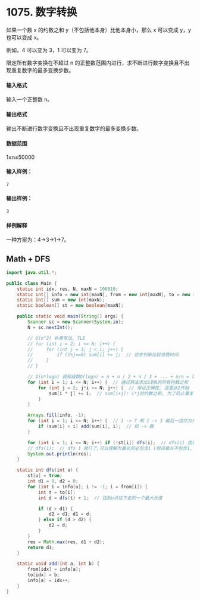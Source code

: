 # 1075. 数字转换

如果一个数 x 的约数之和 y（不包括他本身）比他本身小，那么 x 可以变成 y，y 也可以变成 x。

例如，4 可以变为 3，1 可以变为 7。

限定所有数字变换在不超过 n 的正整数范围内进行，求不断进行数字变换且不出现重复数字的最多变换步数。

#### 输入格式

输入一个正整数 n。

#### 输出格式

输出不断进行数字变换且不出现重复数字的最多变换步数。

#### 数据范围

1≤n≤50000

#### 输入样例：

```
7
```

#### 输出样例：

```
3
```

#### 样例解释

一种方案为：4→3→1→7。



## Math + DFS

```java
import java.util.*;

public class Main {
    static int idx, res, N, maxN = 100010;
    static int[] info = new int[maxN], from = new int[maxN], to = new int[maxN];
    static int[] sum = new int[maxN];
    static boolean[] st = new boolean[maxN];

    public static void main(String[] args) {
        Scanner sc = new Scanner(System.in);
        N = sc.nextInt();

        // O(n^2) 朴素写法, TLE
        // for (int i = 2; i <= N; i++) {
        //     for (int j = 1; j < i; j++) {
        //         if (i%j==0) sum[i] += j;  // 这步判断比较浪费时间
        //     }
        // }

        // O(n*logn) 调和级数O(logn) = n + n / 2 + n / 3 + ... + n/n = lnn + c
        for (int i = 1; i <= N; i++) {  // 通过筛法求出1到N的所有约数之和
            for (int j = 2; j*i <= N; j++) {  // 保证正确性, 这里从2开始
                sum[i * j] += i;  // sum[i+j]: i*j的约数之和, 为了防止重复, 这里只加 i
            }
        }

        Arrays.fill(info, -1);
        for (int i = 1; i <= N; i++) {  // 1 -> 7 和 1 -> 3 最后一边作为来边,一边作为去边
            if (sum[i] < i) add(sum[i], i);  // 和 -> 数
        }

        for (int i = 1; i <= N; i++) if (!st[i]) dfs(i);  // dfs(i) 找以i为根的树中的最长路径
        // dfs(1);  // dfs 1 就行了,可以理解为最长的必包含1 (假设最长不包含1, 也可以连一条向1的边)
        System.out.println(res);
    }

    static int dfs(int u) {
        st[u] = true;
        int d1 = 0, d2 = 0;
        for (int i = info[u]; i != -1; i = from[i]) {
            int t = to[i];
            int d = dfs(t) + 1;  // 找到u点往下走的一个最大长度

            if (d > d1) {
                d2 = d1; d1 = d;
            } else if (d > d2) {
                d2 = d;
            }
        }
        res = Math.max(res, d1 + d2);
        return d1;
    }

    static void add(int a, int b) {
        from[idx] = info[a];
        to[idx] = b;
        info[a] = idx++;
    }
}
```

